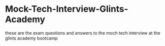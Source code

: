 # Mock-Tech-Interview-Glints-Academy
these are the exam questions and answers to the moch tech interview at the glints academy bootcamp
